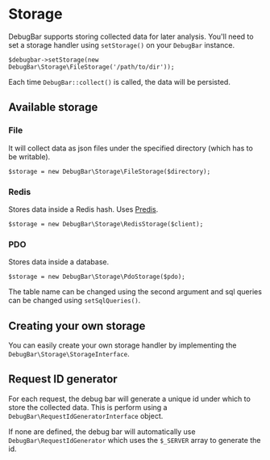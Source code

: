 # Storage

DebugBar supports storing collected data for later analysis.
You'll need to set a storage handler using `setStorage()` on your `DebugBar` instance.

    $debugbar->setStorage(new DebugBar\Storage\FileStorage('/path/to/dir'));

Each time `DebugBar::collect()` is called, the data will be persisted.

## Available storage

### File

It will collect data as json files under the specified directory
(which has to be writable).

    $storage = new DebugBar\Storage\FileStorage($directory);

### Redis

Stores data inside a Redis hash. Uses [Predis](http://github.com/nrk/predis).

    $storage = new DebugBar\Storage\RedisStorage($client);

### PDO

Stores data inside a database.

    $storage = new DebugBar\Storage\PdoStorage($pdo);

The table name can be changed using the second argument and sql queries
can be changed using `setSqlQueries()`.

## Creating your own storage

You can easily create your own storage handler by implementing the
`DebugBar\Storage\StorageInterface`.

## Request ID generator

For each request, the debug bar will generate a unique id under which to store the
collected data. This is perform using a `DebugBar\RequestIdGeneratorInterface` object.

If none are defined, the debug bar will automatically use `DebugBar\RequestIdGenerator`
which uses the `$_SERVER` array to generate the id.
